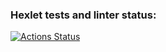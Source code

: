 ### Hexlet tests and linter status:
[![Actions Status](https://github.com/denivladislav/layout-designer-project-59/workflows/hexlet-check/badge.svg)](https://github.com/denivladislav/layout-designer-project-59/actions)